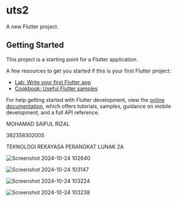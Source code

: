 # uts2

A new Flutter project.

## Getting Started

This project is a starting point for a Flutter application.

A few resources to get you started if this is your first Flutter project:

- [Lab: Write your first Flutter app](https://docs.flutter.dev/get-started/codelab)
- [Cookbook: Useful Flutter samples](https://docs.flutter.dev/cookbook)

For help getting started with Flutter development, view the
[online documentation](https://docs.flutter.dev/), which offers tutorials,
samples, guidance on mobile development, and a full API reference.

MOHAMAD SAIFUL RIZAL

362358302005

TEKNOLOGI REKAYASA PERANGKAT LUNAK 2A

![Screenshot 2024-10-24 102640](https://github.com/user-attachments/assets/5ef54e10-25e8-4a81-bd29-c4fe6a11b389)

![Screenshot 2024-10-24 103147](https://github.com/user-attachments/assets/1f8e8a82-2ebb-49bb-bade-14114ddb3aab)

![Screenshot 2024-10-24 103224](https://github.com/user-attachments/assets/4cea6d31-b040-4a60-bde1-af1683c408d9)

![Screenshot 2024-10-24 103238](https://github.com/user-attachments/assets/7ad42283-8cb2-4986-8f93-3964d284e7b1)
